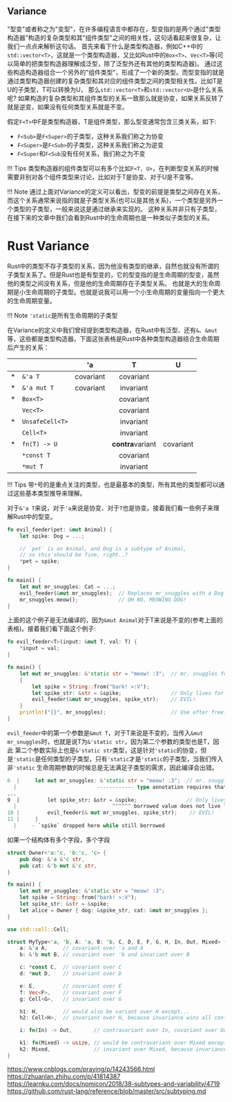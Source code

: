 ## Variance

"型变"或者称之为"变型"，在许多编程语言中都存在，型变指的是两个通过"类型构造器"构造的复杂类型和其"组件类型"之间的相关性，这句话看起来很复杂，让我们一点点来解析这句话。
首先来看下什么是类型构造器，例如C++中的`std::vector<T>`，这就是一个类型构造器，又比如Rust中的`Box<T>`、`Vec<T>`等(可以简单的把类型构造器理解成泛型，除了泛型外还有其他的类型构造器)。
通过这些构造构造器组合一个另外的"组件类型"，形成了一个新的类型。而型变指的就是通过类型构造器创建的复杂类型和其对应的组件类型之间的类型相关性。比如T是U的子类型，T可以转换为U，
那么`std::vector<T>`和`std::vector<U>`是什么关系呢? 如果构造的复杂类型和其组件类型的关系一致那么就是协变，如果关系反转了就是逆变，如果没有任何类型关系就是不变。


假定`F<T>`中F是类型构造器，T是组件类型，那么型变通常包含三类关系，如下:

* `F<Sub>`是`F<Super>`的子类型，这种关系我们称之为协变
* `F<Super>`是`F<Sub>`的子类型，这种关系我们称之为逆变
* `F<Super`和`F<Sub`没有任何关系，我们称之为不变

!!! Tips
    类型构造器的组件类型可以有多个比如`F<T, U>`，在判断型变关系的时候需要非别对各个组件类型来讨论，比如对于T是协变、对于U是不变等。


!!! Note
    通过上面对Variance的定义可以看出，型变的前提是类型之间存在关系，而这个关系通常来说指的就是子类型关系(也可以是其他关系)，一个类型是另外一个类型的子类型，一般来说这是通过继承来实现的。
    这种关系并非只有子类型，在接下来的文章中我们会看到Rust中的生命周期也是一种类似子类型的关系。

# Rust Variance

Rust中的类型不存子类型的关系，因为他没有类型的继承，自然也就没有所谓的子类型关系了。但是Rust也是有型变的，它的型变指的是生命周期的型变，虽然他的类型之间没有关系，但是他的生命周期存在子类型关系。
也就是大的生命周期是小生命周期的子类型。也就是说我可以用一个小生命周期的变量指向一个更大的生命周期变量。


!!! Note
    `'static`是所有生命周期的子类型


在Variance的定义中我们曾经提到类型构造器，在Rust中有泛型、还有`&`、`&mut`等，这些都是类型构造器，下面这张表格是Rust中各种类型构造器结合生命周期后产生的关系：


|   |                 |     'a    |         T         |     U     |
|---|-----------------|:---------:|:-----------------:|:---------:|
| * | `&'a T `        | covariant | covariant         |           |
| * | `&'a mut T`     | covariant | invariant         |           |
| * | `Box<T>`        |           | covariant         |           |
|   | `Vec<T>`        |           | covariant         |           |
| * | `UnsafeCell<T>` |           | invariant         |           |
|   | `Cell<T>`       |           | invariant         |           |
| * | `fn(T) -> U`    |           | **contra**variant | covariant |
|   | `*const T`      |           | covariant         |           |
|   | `*mut T`        |           | invariant         |           |


!!! Tips
    带`*`号的是重点关注的类型，也是最基本的类型，所有其他的类型都可以通过这些基本类型推导来理解。


对于`&'a T`来说，对于`'a`来说是协变、对于`T`也是协变。接着我们看一些例子来理解Rust中的型变。

```rust
fn evil_feeder(pet: &mut Animal) {
    let spike: Dog = ...;

    // `pet` is an Animal, and Dog is a subtype of Animal,
    // so this should be fine, right..?
    *pet = spike;
}

fn main() {
    let mut mr_snuggles: Cat = ...;
    evil_feeder(&mut mr_snuggles);  // Replaces mr_snuggles with a Dog
    mr_snuggles.meow();             // OH NO, MEOWING DOG!
}
```

上面的这个例子是无法编译的，因为`&mut Animal`对于T来说是不变的(参考上面的表格)。接着我们看下面这个例子:

```rust
fn evil_feeder<T>(input: &mut T, val: T) {
    *input = val;
}

fn main() {
    let mut mr_snuggles: &'static str = "meow! :3";  // mr. snuggles forever!!
    {
        let spike = String::from("bark! >:V");
        let spike_str: &str = &spike;                // Only lives for the block
        evil_feeder(&mut mr_snuggles, spike_str);    // EVIL!
    }
    println!("{}", mr_snuggles);                     // Use after free?
}
```

`evil_feeder`中的第一个参数是`&mut T`，对于T来说是不变的，当传入`&mut mr_snuggles`时，也就是说T为`&'static str`，因为第二个参数的类型也是T，因此
 第二个参数实际上也是`&'static str`类型，这是针对`'static`的协变，但是`'static`是任何类型的子类型，只有`'static`才是`'static`的子类型，当我们传入非`'static`
 生命周期参数的时候总是无法满足子类型的需求，因此编译会出错。

 ```rust
 6  |     let mut mr_snuggles: &'static str = "meow! :3";  // mr. snuggles forever!!
   |                          ------------ type annotation requires that `spike` is borrowed for `'static`
...
9  |         let spike_str: &str = &spike;                // Only lives for the block
   |                               ^^^^^^ borrowed value does not live long enough
10 |         evil_feeder(& mut mr_snuggles, spike_str);    // EVIL!
11 |     }
   |     - `spike` dropped here while still borrowed
 ```

如果一个结构体有多个字段，多个字段

```rust
struct Owner<'a:'c, 'b:'c, 'c> {
    pub dog: &'a &'c str,
    pub cat: &'b mut &'c str,
}

fn main() {
    let mut mr_snuggles: &'static str = "meow! :3";
    let spike = String::from("bark! >:V");
    let spike_str: &str = &spike;
    let alice = Owner { dog: &spike_str, cat: &mut mr_snuggles };
}
```


```rust
use std::cell::Cell;

struct MyType<'a, 'b, A: 'a, B: 'b, C, D, E, F, G, H, In, Out, Mixed> {
    a: &'a A,     // covariant over 'a and A
    b: &'b mut B, // covariant over 'b and invariant over B

    c: *const C,  // covariant over C
    d: *mut D,    // invariant over D

    e: E,         // covariant over E
    f: Vec<F>,    // covariant over F
    g: Cell<G>,   // invariant over G

    h1: H,        // would also be variant over H except...
    h2: Cell<H>,  // invariant over H, because invariance wins all conflicts

    i: fn(In) -> Out,       // contravariant over In, covariant over Out

    k1: fn(Mixed) -> usize, // would be contravariant over Mixed except..
    k2: Mixed,              // invariant over Mixed, because invariance wins all conflicts
}
```

https://www.cnblogs.com/praying/p/14243566.html
https://zhuanlan.zhihu.com/p/41814387
https://learnku.com/docs/nomicon/2018/38-subtypes-and-variability/4719
https://github.com/rust-lang/reference/blob/master/src/subtyping.md